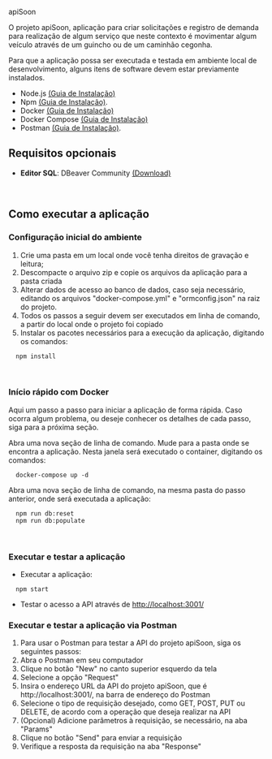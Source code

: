 apiSoon

O projeto apiSoon, aplicação para criar solicitações e registro de demanda para realização de algum serviço que neste contexto é movimentar algum veículo através de um guincho ou de um caminhão cegonha.

Para que a aplicação possa ser executada e testada em ambiente local de desenvolvimento, alguns itens de software devem estar previamente instalados.

- Node.js [(Guia de Instalação)](https://nodejs.org/en/download/package-manager/)
- Npm [(Guia de Instalação)](https://balta.io/blog/node-npm-instalacao-configuracao-e-primeiros-passos).
- Docker [(Guia de Instalação)](https://docs.docker.com/engine/install/)
- Docker Compose [(Guia de Instalação)](https://docs.docker.com/compose/install/)
- Postman [(Guia de Instalação)](https://www.postman.com/downloads/).

## Requisitos opcionais

- **Editor SQL**: DBeaver Community [(Download)](https://dbeaver.io/download/)

<br>

## Como executar a aplicação

### Configuração inicial do ambiente

1. Crie uma pasta em um local onde você tenha direitos de gravação e leitura;
2. Descompacte o arquivo zip e copie os arquivos da aplicação para a pasta criada
3. Alterar dados de acesso ao banco de dados, caso seja necessário, editando os arquivos "docker-compose.yml" e "ormconfig.json" na raiz do projeto.
4. Todos os passos a seguir devem ser executados em linha de comando, a partir do local onde o projeto foi copiado
5. Instalar os pacotes necessários para a execução da aplicação, digitando os comandos:

```
  npm install
```
  
<br>
    
### Início rápido com Docker

Aqui um passo a passo para iniciar a aplicação de forma rápida. Caso ocorra algum problema, ou deseje conhecer os detalhes de cada passo, siga para a próxima seção.

Abra uma nova seção de linha de comando. Mude para a pasta onde se encontra a aplicação. Nesta janela será executado o container, digitando os comandos:

```
  docker-compose up -d
```

Abra uma nova seção de linha de comando, na mesma pasta do passo anterior, onde será executada a aplicação:

```  
  npm run db:reset
  npm run db:populate
```

<br>

### Executar e testar a aplicação


- Executar a aplicação:

```
  npm start  
```

- Testar o acesso a API através de [http://localhost:3001/](http://localhost:3001/)



### Executar e testar a aplicação via Postman

1. Para usar o Postman para testar a API do projeto apiSoon, siga os seguintes passos:
2. Abra o Postman em seu computador
3. Clique no botão "New" no canto superior esquerdo da tela
4. Selecione a opção "Request"
5. Insira o endereço URL da API do projeto apiSoon, que é http://localhost:3001/, na barra de endereço do Postman
6. Selecione o tipo de requisição desejado, como GET, POST, PUT ou DELETE, de acordo com a operação que deseja realizar na API
7. (Opcional) Adicione parâmetros à requisição, se necessário, na aba "Params"
8. Clique no botão "Send" para enviar a requisição
9. Verifique a resposta da requisição na aba "Response"

<br>
